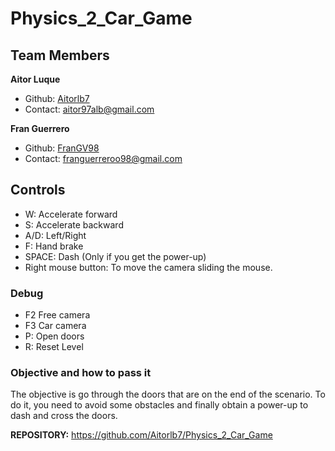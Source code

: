 # Physics_2_Car_Game
 
## Team Members

**Aitor Luque**
- Github: [Aitorlb7](https://github.com/Aitorlb7)
- Contact: aitor97alb@gmail.com

**Fran Guerrero**
- Github: [FranGV98](https://github.com/FranGV98)
- Contact: franguerreroo98@gmail.com

## Controls
- W: Accelerate forward
- S: Accelerate backward
- A/D: Left/Right
- F: Hand brake
- SPACE: Dash (Only if you get the power-up)
- Right mouse button: To move the camera sliding the mouse.


### Debug

- F2 Free camera
- F3 Car camera
- P: Open doors
- R: Reset Level

### Objective and how to pass it

The objective is go through the doors that are on the end of the scenario. 
To do it, you need to avoid some obstacles and finally obtain a power-up to dash and cross the doors.

**REPOSITORY:**
https://github.com/Aitorlb7/Physics_2_Car_Game